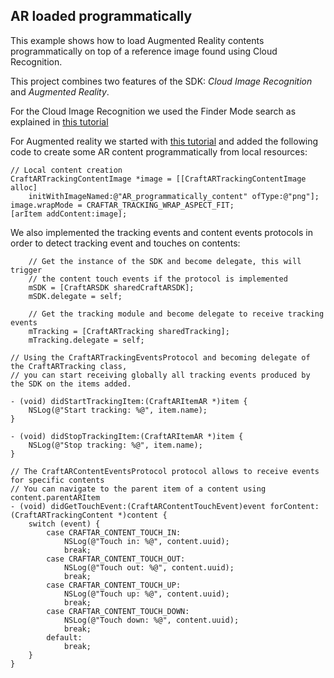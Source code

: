 ## AR loaded programmatically

This example shows how to load Augmented Reality contents 
programmatically on top of a reference image found using Cloud Recognition.

This project combines two features of the SDK: *Cloud Image Recognition* and *Augmented Reality*.

For the Cloud Image Recognition we used the Finder Mode search as 
explained in [this tutorial](http://support.catchoom.com/customer/en/portal/articles/1887576-tutorial-use-cloud-image-recognition-on-ios)

For Augmented reality we started with [this tutorial](http://support.catchoom.com/customer/en/portal/articles/1887500-tutorial-use-tracking-on-ios)
and added the following code to create some AR content programmatically from local resources:

```
// Local content creation
CraftARTrackingContentImage *image = [[CraftARTrackingContentImage alloc] 
    initWithImageNamed:@"AR_programmatically_content" ofType:@"png"];
image.wrapMode = CRAFTAR_TRACKING_WRAP_ASPECT_FIT;
[arItem addContent:image];
```

We also implemented the tracking events and content events protocols in order to detect tracking event and touches on contents:

```
    // Get the instance of the SDK and become delegate, this will trigger
    // the content touch events if the protocol is implemented
    mSDK = [CraftARSDK sharedCraftARSDK];
    mSDK.delegate = self;

    // Get the tracking module and become delegate to receive tracking events
    mTracking = [CraftARTracking sharedTracking];
    mTracking.delegate = self;
```

```
// Using the CraftARTrackingEventsProtocol and becoming delegate of the CraftARTracking class,
// you can start receiving globally all tracking events produced by the SDK on the items added.

- (void) didStartTrackingItem:(CraftARItemAR *)item {
    NSLog(@"Start tracking: %@", item.name);
}

- (void) didStopTrackingItem:(CraftARItemAR *)item {
    NSLog(@"Stop tracking: %@", item.name);
}

// The CraftARContentEventsProtocol protocol allows to receive events for specific contents
// You can navigate to the parent item of a content using content.parentARItem
- (void) didGetTouchEvent:(CraftARContentTouchEvent)event forContent:(CraftARTrackingContent *)content {
    switch (event) {
        case CRAFTAR_CONTENT_TOUCH_IN:
            NSLog(@"Touch in: %@", content.uuid);
            break;
        case CRAFTAR_CONTENT_TOUCH_OUT:
            NSLog(@"Touch out: %@", content.uuid);
            break;
        case CRAFTAR_CONTENT_TOUCH_UP:
            NSLog(@"Touch up: %@", content.uuid);
            break;
        case CRAFTAR_CONTENT_TOUCH_DOWN:
            NSLog(@"Touch down: %@", content.uuid);
            break;
        default:
            break;
    }
}

```
